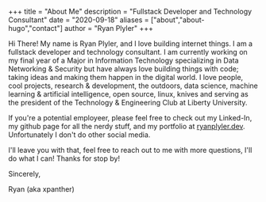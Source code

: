 +++
title = "About Me"
description = "Fullstack Developer and Technology Consultant"
date = "2020-09-18"
aliases = ["about","about-hugo","contact"]
author = "Ryan Plyler"
+++

Hi There! My name is Ryan Plyler, and I love building internet things. I am a fullstack developer and technology consultant. I am currently working on my final year of a Major in Information Technology specializing in Data Networking & Security but have always love building things with code; taking ideas and making them happen in the digital world. I love people, cool projects, research & development, the outdoors, data science, machine learning & artificial intelligence, open source, linux, knives and serving as the president of the Technology & Engineering Club at Liberty University.

If you're a potential employeer, please feel free to check out my Linked-In, my github page for all the nerdy stuff, and my portfolio at [ryanplyler.dev](https://ryanplyler.dev). Unfortunately I don't do other social media.

I'll leave you with that, feel free to reach out to me with more questions, I'll do what I can! Thanks for stop by!

Sincerely,

Ryan (aka xpanther)
